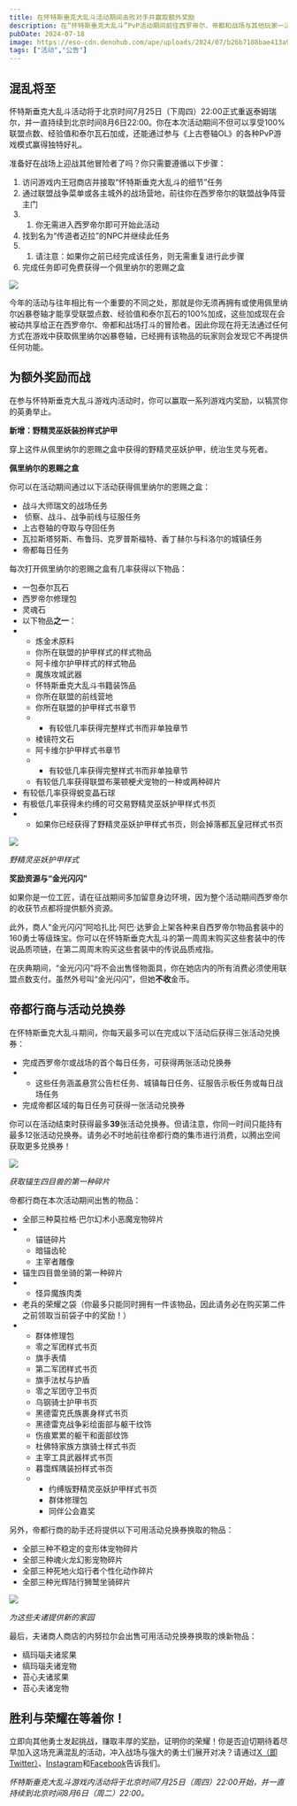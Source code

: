 ```yaml
---
title: 在怀特斯垂克大乱斗活动期间击败对手并赢取额外奖励
description: 在“怀特斯垂克大乱斗”PvP活动期间前往西罗帝尔、帝都和战场与其他玩家一决高下，并获取各种诱人的游戏内奖励！
pubDate: 2024-07-18
image: https://eso-cdn.denohub.com/ape/uploads/2024/07/b26b7108bae413a9c1cebbd2d7fa75b1.jpg
tags: ["活动","公告"]
---
```


## 混乱将至

怀特斯垂克大乱斗活动将于北京时间7月25日（下周四）22:00正式重返泰姆瑞尔，并一直持续到北京时间8月6日22:00。你在本次活动期间不但可以享受100%联盟点数、经验值和泰尔瓦石加成，还能通过参与《上古卷轴OL》的各种PvP游戏模式赢得独特好礼。

准备好在战场上迎战其他冒险者了吗？你只需要遵循以下步骤：

1. 访问游戏内王冠商店并接取“怀特斯垂克大乱斗的细节”任务
2. 通过联盟战争菜单或各主城外的战场营地，前往你在西罗帝尔的联盟战争阵营主门
3.
   1. 你无需进入西罗帝尔即可开始此活动
4. 找到名为“传道者迈拉”的NPC并继续此任务
5.
   1. 请注意：如果你之前已经完成该任务，则无需重复进行此步骤
6. 完成任务即可免费获得一个佩里纳尔的恩赐之盒

![](https://eso-cdn.denohub.com/ape/uploads/2024/07/dcf9721d1b9361d959ce7db76d5c1dcc.jpg)

今年的活动与往年相比有一个重要的不同之处，那就是你无须再拥有或使用佩里纳尔凶暴卷轴才能享受联盟点数、经验值和泰尔瓦石的100%加成，这些加成现在会被动共享给正在西罗帝尔、帝都和战场打斗的冒险者。因此你现在将无法通过任何方式在游戏中获取佩里纳尔凶暴卷轴，已经拥有该物品的玩家则会发现它不再提供任何功能。

## 为额外奖励而战

在参与怀特斯垂克大乱斗游戏内活动时，你可以赢取一系列游戏内奖励，以犒赏你的英勇举止。

**新增：野精灵巫妖装扮样式护甲**

穿上这件从佩里纳尔的恩赐之盒中获得的野精灵巫妖护甲，统治生灵与死者。

**佩里纳尔的恩赐之盒**

你可以在活动期间通过以下活动获得佩里纳尔的恩赐之盒：

- 战斗大师瑞文的战场任务
-  侦察、战斗、战争前线与征服任务
- 上古卷轴的夺取与夺回任务
- 瓦拉斯塔努斯、布鲁玛、克罗普斯福特、香丁赫尔与科洛尔的城镇任务
- 帝都每日任务

每次打开佩里纳尔的恩赐之盒有几率获得以下物品：

- 一包泰尔瓦石
- 西罗帝尔修理包
- 灵魂石
- 以下物品**之一**：
-
  - 炼金术原料
  - 你所在联盟的护甲样式的样式物品
  - 阿卡维尔护甲样式的样式物品
  - 魔族攻城武器
  - 怀特斯垂克大乱斗书籍装饰品
  - 你所在联盟的前线营地
  - 你所在联盟的护甲样式书章节
  -
    - 有较低几率获得完整样式书而非单独章节
  - 棱镜符文石
  - 阿卡维尔护甲样式书章节
  -
    - 有较低几率获得完整样式书而非单独章节
  - 有较低几率获得联盟布莱顿梗犬宠物的一种或两种碎片
- 有较低几率获得蜕变晶石球
- 有极低几率获得未约缚的可交易野精灵巫妖护甲样式书页
-
  - 如果你已经获得了野精灵巫妖护甲样式书页，则会掉落都瓦皇冠样式书页

![](https://eso-cdn.denohub.com/ape/uploads/2024/07/08b6d9726209e1d787a6a20bff1014ec.jpg)

<p class="text-gray-500 text-sm text-center"><i>野精灵巫妖护甲样式</i></p>

**奖励资源与“金光闪闪”**

如果你是一位工匠，请在征战期间多加留意身边环境，因为整个活动期间西罗帝尔的收获节点都将提供额外资源。

此外，商人“金光闪闪”阿哈扎比·阿巴·达萝会上架各种来自西罗帝尔物品套装中的160勇士等级珠宝。你可以在怀特斯垂克大乱斗的第一周周末购买这些套装中的传说品质项链，在第二周周末购买这些套装中的传说品质戒指。

在庆典期间，“金光闪闪”将不会出售怪物面具，你在她店内的所有消费必须使用联盟点数支付。虽然外号叫“金光闪闪”，但她**不收**金币。

## 帝都行商与活动兑换券

在怀特斯垂克大乱斗期间，你每天最多可以在完成以下活动后获得三张活动兑换券：

- 完成西罗帝尔或战场的首个每日任务，可获得两张活动兑换券
-
  - 这些任务涵盖悬赏公告栏任务、城镇每日任务、征服告示板任务或每日战场任务
- 完成帝都区域的每日任务可获得一张活动兑换券

你可以在活动结束时获得最多**39**张活动兑换券。但请注意，你同一时间只能持有最多12张活动兑换券。请务必不时地前往帝都行商的集市进行消费，以腾出空间获取更多兑换券！

![](https://eso-cdn.denohub.com/ape/uploads/2024/07/d9ed9e8b42f7fc418866d6874d82db40.jpg)

<p class="text-gray-500 text-sm text-center"><i>获取锚生四目兽的第一种碎片</i></p>

帝都行商在本次活动期间出售的物品：

- 全部三种莫拉格·巴尔幻术小恶魔宠物碎片
-
  - 锚链碎片
  - 暗锚齿轮
  - 主宰者雕像
- 锚生四目兽坐骑的第一种碎片
-
  - 怪异魔族肉类
- 老兵的荣耀之袋（你最多只能同时拥有一件该物品，因此请务必在购买第二件之前领取当前袋子中的奖励！）
-
  - 群体修理包
  - 零之军团样式书页
  - 旗手表情
  - 第二军团样式书页
  - 旗手法杖与护盾
  - 零之军团守卫书页
  - 乌钢骑士护甲书页
  - 黑德雷克氏族裹身样式书页
  - 黑德雷克战争彩绘面部与躯干纹饰
  - 伤痕累累的躯干和面部纹饰
  - 杜佛特家族方旗骑士样式书页
  - 主宰工具武器样式书页
  - 暮霭辉隅装扮样式书页
  -
    - 约缚版野精灵巫妖护甲样式书页
    - 群体修理包
    - 同伴公会嘉奖

另外，帝都行商的助手还将提供以下可用活动兑换券换取的物品：

- 全部三种不稳定的变形体宠物碎片
- 全部三种魂火龙幻影宠物碎片
- 全部三种死地火焰行者个性化动作碎片 
- 全部三种光辉陆行狮鹫坐骑碎片 

![](https://eso-cdn.denohub.com/ape/uploads/2023/06/dc0df2fd14d1a13961e0c2f767083484.jpg)

<p class="text-gray-500 text-sm text-center"><i>为这些夫诸提供新的家园</i></p>

最后，夫诸商人商店的内努拉尔会出售可用活动兑换券换取的焕新物品：

- 缟玛瑙夫诸浆果
- 缟玛瑙夫诸宠物
- 苔心夫诸浆果
- 苔心夫诸宠物

## 胜利与荣耀在等着你！

立即向其他勇士发起挑战，赚取丰厚的奖励，证明你的荣耀！你是否迫切期待着尽早加入这场充满混乱的活动，冲入战场与强大的勇士们展开对决？请通过[X（即Twitter）](https://twitter.com/TESOnline)、[Instagram](https://www.instagram.com/elderscrollsonline/)和[Facebook](https://www.facebook.com/elderscrollsonline)告诉我们。 

_怀特斯垂克大乱斗游戏内活动将于北京时间7月25日（周四）22:00开始，并一直持续到北京时间8月6日（周二）22:00。_
